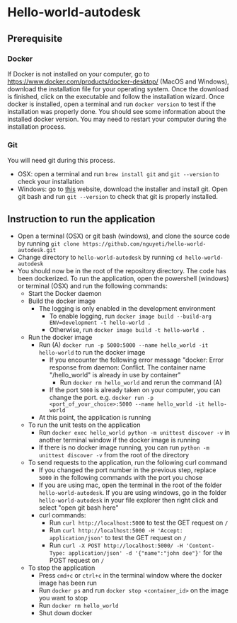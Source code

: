 # Hello-world-autodesk
## Prerequisite 
### Docker 
If Docker is not installed on your computer, go to https://www.docker.com/products/docker-desktop/ (MacOS and Windows), download the installation file for your operating system.
Once the download is finished, click on the executable and follow the installation wizard.
Once docker is installed, open a terminal and run `docker version` to test if the installation was properly done. You should see some information about the installed docker version.
You may need to restart your computer during the installation process.

### Git
You will need git during this process.
- OSX: open a terminal and run `brew install git` and `git --version` to check your installation
- Windows: go to [this](https://git-scm.com/download/win) website, download the installer and install git. Open git bash and run `git --version` to check that git is properly installed.

## Instruction to run the application
- Open a terminal (OSX) or git bash (windows), and clone the source code by running `git clone https://github.com/nguyeti/hello-world-autodesk.git`
- Change directory to `hello-world-autodesk` by running `cd hello-world-autodesk`
- You should now be in the root of the repository directory. The code has been dockerized. To run the application, open the powershell (windows) or terminal (OSX) and run the following commands:
    - Start the Docker daemon
    - Build the docker image
        - The logging is only enabled in the development environment 
            - To enable logging,  run `docker image build --build-arg ENV=development -t hello-world .`
            - Otherwise, run `docker image build -t hello-world .`
    - Run the docker image
        - Run (A) `docker run -p 5000:5000 --name hello_world -it hello-world` to run the docker image
            - If you encounter the following error message "docker: Error response from daemon: Conflict. The container name "/hello_world" is already in use by container" 
                - Run `docker rm hello_world` and rerun the command (A)
            - If the port `5000` is already taken on your computer, you can change the port. e.g. `docker run -p <port_of_your_choice>:5000 --name hello_world -it hello-world`
        - At this point, the application is running
    - To run the unit tests on the application
        - Run `docker exec hello_world python -m unittest discover -v` in another terminal window if the docker image is running
        - If there is no docker image running, you can run `python -m unittest discover -v` from the root of the directory
    - To send requests to the application, run the following curl command
        - If you changed the port number in the previous step, replace `5000` in the following commands with the port you chose
        - If you are using mac, open the terminal in the root of the folder `hello-world-autodesk`. If you are using windows, go in the folder `hello-world-autodesk` in your file explorer then right click and select "open git bash here"
        - curl commands:
            - Run `curl http://localhost:5000` to test the GET request on `/`
            - Run `curl http://localhost:5000 -H 'Accept: application/json'` to test the GET request on `/`
            - Run `curl -X POST http://localhost:5000/ -H 'Content-Type: application/json' -d '{"name":"john doe"}'` for the POST request on `/`
    - To stop the application
        - Press `cmd+c` or `ctrl+c` in the terminal window where the docker image has been run
        - Run `docker ps` and run `docker stop <container_id>` on the image you want to stop
        - Run `docker rm hello_world`
        - Shut down docker